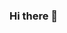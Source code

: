 ### Hi there 👋

<!--
**9-ghb-6/9-ghb-6** is a ✨ _special_ ✨ repository because its `README.md` (this file) appears on your GitHub profile.
# Heading 
Here are some ideas to get you started:

🔭 I’m currently working on ...sdf
🌱 I’m currently learning ...sdf
 👯 I’m looking to collaborate on ...sdf
🤔 I’m looking for help with ...sdf
💬 Ask me about ...sdf
📫 How to reach me: ...sdf
😄 Pronouns: ...sdf
⚡ Fun fact: ...sdf
sdf
